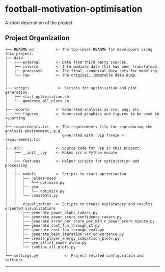 football-motivation-optimisation
==============================

A short description of the project.

Project Organization
------------

    ├── README.md          <- The top-level README for developers using this project.
    ├── data
    │   ├── external       <- Data from third party sources.
    │   ├── interim        <- Intermediate data that has been transformed.
    │   ├── processed      <- The final, canonical data sets for modeling.
    │   └── raw            <- The original, immutable data dump.
    │
    │
    ├── scripts             <- Scripts for optimisation and plot generation.
    │   ├── start_optimisation.sh        
    │   └── generate_all_plots.sh
    │
    ├── reports            <- Generated analysis as csv, png, etc.
    │   └── figures        <- Generated graphics and figures to be used in reporting
    │
    ├── requirements.txt   <- The requirements file for reproducing the analysis environment, e.g.
    │                         generated with `pip freeze > requirements.txt`
    │
    ├── src                <- Source code for use in this project.
    │   ├── __init__.py    <- Makes src a Python module
    │   │
    │   ├── features       <- Helper scripts for optimisation and processing
    │   │
    │   ├── models         <- Scripts to start optimisation
    │   │   ├── nelder-mead
    │   │   │   └── optimize.py
    │   │   ├── pso
    │   │   │   └── optimize.py
    │   │   └── constants.py
    │   │  
    │   └── visualization  <- Scripts to create exploratory and results oriented visualizations
    │       ├── generate_power_alpha_radars.py
    │       ├── generate_power_score_confidence_radars.py
    │       ├── generate_error_per_score_per_min_n_power_score_minute.py
    │       ├── generate_cost_fun_through_it.py
    │       ├── generate_cost_fun_through_eval.py
    │       ├── generate_best_iteration_var_convergence.py
    │       ├── create_player_energy_comparison_plots.py
    │       ├── gen_allin1_power_alpha.py
    │       └── combine_all_plots.py
    │
    └── settings.py            <- Project related configuration and settings.

--------
